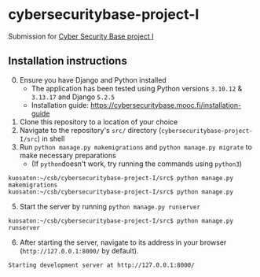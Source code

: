 # cybersecuritybase-project-I

Submission for [Cyber Security Base project I](https://cybersecuritybase.mooc.fi/module-3.1)

## Installation instructions

0. Ensure you have Django and Python installed
   - The application has been tested using Python versions `3.10.12` & `3.13.17` and Django `5.2.5`
   - Installation guide: https://cybersecuritybase.mooc.fi/installation-guide
2. Clone this repository to a location of your choice
3. Navigate to the repository's `src/` directory (`cybersecuritybase-project-I/src`) in shell
4. Run `python manage.py makemigrations` and `python manage.py migrate` to make necessary preparations
    - (If `python`doesn't work, try running the commands using `python3`)
```shell
kuosaton:~/csb/cybersecuritybase-project-I/src$ python manage.py makemigrations
kuosaton:~/csb/cybersecuritybase-project-I/src$ python manage.py
```
5. Start the server by running `python manage.py runserver`
```shell
kuosaton:~/csb/cybersecuritybase-project-I/src$ python manage.py runserver
```
6. After starting the server, navigate to its address in your browser (`http://127.0.0.1:8000/` by default).
```shell
Starting development server at http://127.0.0.1:8000/
```

